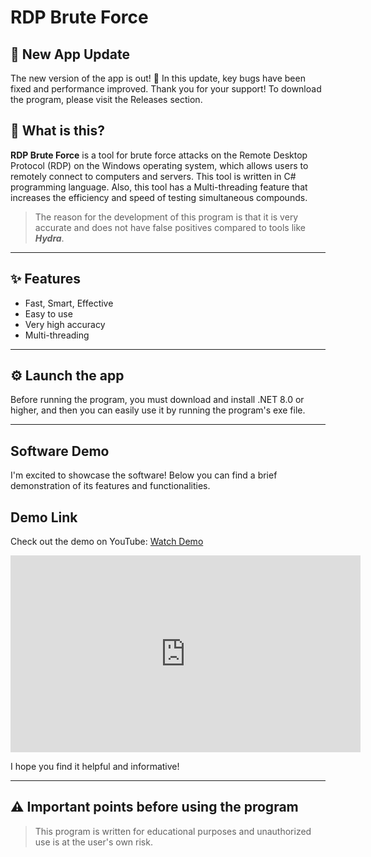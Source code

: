 # RDP Brute Force


## 🚀 New App Update

The new version of the app is out! 🚀 In this update, key bugs have been fixed and performance improved. Thank you for your support!
To download the program, please visit the Releases section.


## 🤔 What is this?

**RDP Brute Force** is a tool for brute force attacks on the Remote Desktop Protocol (RDP) on the Windows operating system, which allows users to remotely connect to computers and servers. This tool is written in C# programming language. Also, this tool has a Multi-threading feature that increases the efficiency and speed of testing simultaneous compounds.

> The reason for the development of this program is that it is very accurate and does not have false positives compared to tools like ***Hydra***.

---

## ✨ Features

- Fast, Smart, Effective 
- Easy to use
- Very high accuracy
- Multi-threading 

---

## ⚙️ Launch the app
Before running the program, you must download and install .NET 8.0 or higher, and then you can easily use it by running the program's exe file.

---

## Software Demo

I'm excited to showcase the software! Below you can find a brief demonstration of its features and functionalities.

## Demo Link
Check out the demo on YouTube: [Watch Demo](https://www.youtube.com/watch?v=Z186nAIKXXg&t=51s)

<iframe width="560" height="315" src="https://www.youtube.com/embed/Z186nAIKXXg?si=VQLFnhXk16Klje-j" title="YouTube video player" frameborder="0" allow="accelerometer; autoplay; clipboard-write; encrypted-media; gyroscope; picture-in-picture; web-share" referrerpolicy="strict-origin-when-cross-origin" allowfullscreen></iframe>

I hope you find it helpful and informative!

---

## ⚠️ Important points before using the program
> This program is written for educational purposes and unauthorized use is at the user's own risk.



